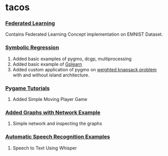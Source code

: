 # tacos

### [Federated Learning](https://github.com/HSaurabh0919/tacos/tree/main/FederatedLearning) 
Contains Federated Learning Concept implementation on EMNIST Dataset.



### [Symbolic Regression](https://github.com/HSaurabh0919/tacos/tree/main/Symbolic_Regression)
1. Added basic examples of pygmo, dcgp, multiprocessing
2. Added basic example of [Gplearn](https://github.com/trevorstephens/gplearn)
3. Added custom application of pygmo on [weighted knapsack problem](https://github.com/HSaurabh0919/tacos/blob/main/Symbolic_Regression/pygmo_weighted_knapsack2.ipynb) with and without island architecture.

### [Pygame Tutorials](https://github.com/HSaurabh0919/tacos/tree/main/Pygame_Tutorials)
1. Added Simple Moving Player Game

### [Added Graphs with Network Example](https://github.com/HSaurabh0919/tacos/blob/main/Graphs/Pyvis_Networkx.ipynb)
1. Simple network and inspecting the graphs

### [Automatic Speech Recognition Examples](https://github.com/HSaurabh0919/tacos/tree/main/Speech)
1. Speech to Text Using Whisper
